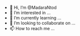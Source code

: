 - 👋 Hi, I’m @MadaraNtod
- 👀 I’m interested in ...
- 🌱 I’m currently learning ...
- 💞️ I’m looking to collaborate on ...
- 📫 How to reach me ...

<!---
MadaraNtod/MadaraNtod is a ✨ special ✨ repository because its `README.md` (this file) appears on your GitHub profile.
You can click the Preview link to take a look at your changes.
--->
